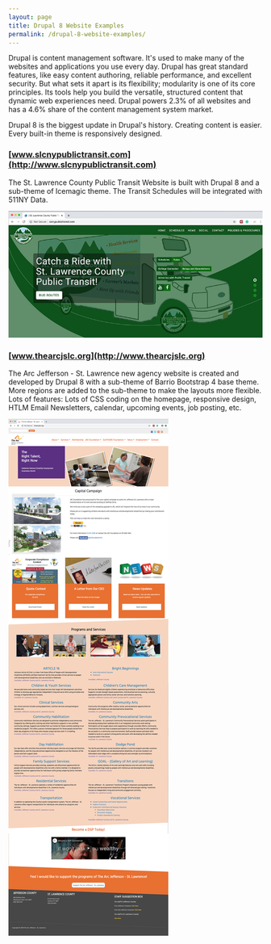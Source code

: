 ```yaml
---
layout: page
title: Drupal 8 Website Examples
permalink: /drupal-8-website-examples/
---
```


Drupal is content management software. It's used to make many of the websites and applications you use every day. Drupal has great standard features, like easy content authoring, reliable performance, and excellent security. But what sets it apart is its flexibility; modularity is one of its core principles. Its tools help you build the versatile, structured content that dynamic web experiences need. Drupal powers 2.3% of all websites and has a 4.6% share of the content management system market.

Drupal 8 is the biggest update in Drupal's history. Creating content is easier. Every built-in theme is responsively designed. 

### [www.slcnypublictransit.com](http://www.slcnypublictransit.com)

The St. Lawrence County Public Transit Website is built with Drupal 8 and a sub-theme of Icemagic theme. The Transit Schedules will
be integrated with 511NY Data.

[![Site Home](/images/publicTransitHome1.jpg "slcnypublictransit.com Home")](http://www.slcnypublictransit.com)

### [www.thearcjslc.org](http://www.thearcjslc.org)

The Arc Jefferson - St. Lawrence new agency website is created and developed by Drupal 8 with a sub-theme of Barrio Bootstrap 4 base theme. More regions are added to the sub-theme to make the layouts more flexible. Lots of features: Lots of CSS coding on the homepage, responsive design,
HTLM Email Newsletters, calendar, upcoming events, job posting, etc.

[![Site Home](/images/thearcjslc1.jpg "thearcjslc.org Home")](http://www.thearcjslc.org)
